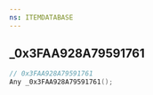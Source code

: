 ```yaml
---
ns: ITEMDATABASE
---
```

## _0x3FAA928A79591761

```c
// 0x3FAA928A79591761
Any _0x3FAA928A79591761();
```

